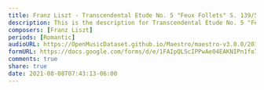 ```yaml
---
title: Franz Liszt - Transcendental Etude No. 5 "Feux Follets" S. 139/5 (2)
description: This is the description for Transcendental Etude No. 5 "Feux Follets" S. 139/5 by Franz Liszt
composers: [Franz Liszt]
periods: [Romantic]
audioURL: https://OpenMusicDataset.github.io/Maestro/maestro-v3.0.0/2011/MIDI-Unprocessed_06_R2_2011_MID--AUDIO_R2-D2_07_Track07_wav.midi
formURL: https://docs.google.com/forms/d/e/1FAIpQLScIPPwAe04EAKNIPn1fo7sjmmXzfIU33x-ooxWFv9JCJgEcZQ/viewform
comments: true
share: true
date: 2021-08-08T07:43:13-06:00
---
```

